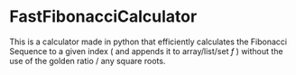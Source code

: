 # FastFibonacciCalculator
This is a calculator made in python that efficiently calculates the Fibonacci Sequence to a given index ( and appends it to array/list/set _f_ ) without the use of the golden ratio / any square roots.
